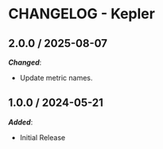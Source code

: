 # CHANGELOG - Kepler

## 2.0.0 / 2025-08-07

***Changed***:

* Update metric names.

## 1.0.0 / 2024-05-21

***Added***:

* Initial Release

